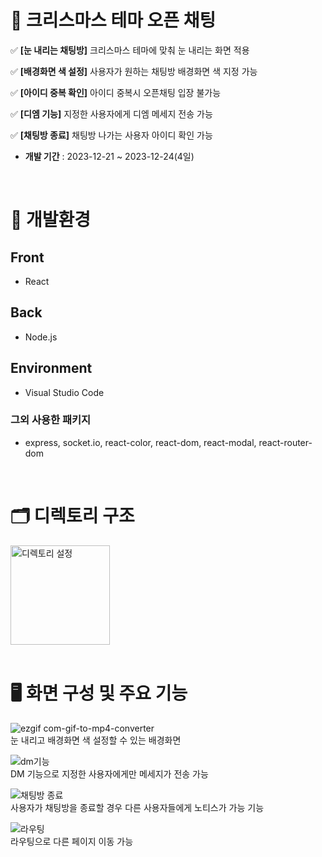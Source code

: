 # 🎁 크리스마스 테마 오픈 채팅

✅ **[눈 내리는 채팅방]** 크리스마스 테마에 맞춰 눈 내리는 화면 적용

✅ **[배경화면 색 설정]** 사용자가 원하는 채팅방 배경화면 색 지정 가능

✅ **[아이디 중복 확인]** 아이디 중복시 오픈채팅 입장 불가능

✅ **[디엠 기능]** 지정한 사용자에게 디엠 메세지 전송 가능

✅ **[채팅방 종료]** 채팅방 나가는 사용자 아이디 확인 가능 

- **개발 기간** : 2023-12-21 ~ 2023-12-24(4일)
<br />

# 🔧 개발환경
## Front
- React

## Back
- Node.js

## Environment
- Visual Studio Code

### 그외 사용한 패키지
- express, socket.io, react-color, react-dom, react-modal, react-router-dom

<br />

# 🗂️ 디렉토리 구조
<img width="159" alt="디렉토리 설정" src="https://github.com/EunnyKoo/OpenChat/assets/139302489/c7ff7b0a-9574-4432-a282-8bf775e483c8">

<br />
<br />

# 🖥️ 화면 구성 및 주요 기능
![ezgif com-gif-to-mp4-converter](https://github.com/EunnyKoo/OpenChat/assets/139302489/988fcefd-582e-494b-a0a4-c8f5b06c333b)
<br />
눈 내리고 배경화면 색 설정할 수 있는 배경화면
<br />

![dm기능](https://github.com/EunnyKoo/OpenChat/assets/139302489/05c30b8d-d0a3-414f-9f24-1e46c3457fbb)
<br />
DM 기능으로 지정한 사용자에게만 메세지가 전송 가능
<br />

![채팅방 종료](https://github.com/EunnyKoo/OpenChat/assets/139302489/1ba83dd3-4146-43b4-97a8-d031786f1b78)
<br />
사용자가 채팅방을 종료할 경우 다른 사용자들에게 노티스가 가능 기능
<br />

![라우팅](https://github.com/EunnyKoo/OpenChat/assets/139302489/24295a6a-af99-4d5b-bbc2-f245b70d1e0a)
<br />
라우팅으로 다른 페이지 이동 가능




